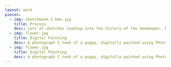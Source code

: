 ```yaml
---
layout: work
pieces:
  - img: sketchbook-1-bee.jpg
    title: Process
    desc: Lots of sketches leading into the history of the beekeeper, beekeeper and community feel. Branding was done for the honey jars and business cards.
  - img: flower.jpg
    title: Digital Painting
    desc: A photograph I took of a poppy, digitally painted using Photoshop pastels. I am obsessed with flowers and gardening and nature.
  - img: flower.jpg
    title: Digital Painting
    desc: A photograph I took of a poppy, digitally painted using Photoshop pastels. I am obsessed with flowers and gardening and nature.
---
```


